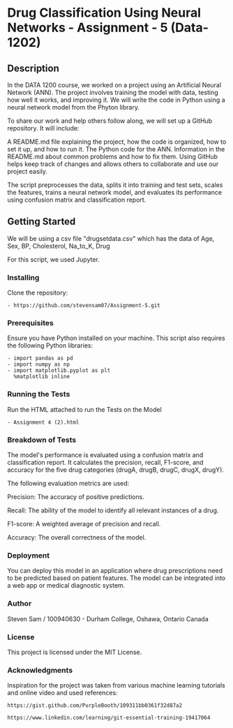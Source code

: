 # Drug Classification Using Neural Networks - Assignment - 5 (Data-1202)

## Description

In the DATA 1200 course, we worked on a project using an Artificial Neural Network (ANN). The project involves training the model with data, testing how well it works, and improving it. We will write the code in Python using a neural network model from the Phyton library.

To share our work and help others follow along, we will set up a GitHub repository. 
It will include:

A README.md file explaining the project, how the code is organized, how to set it up, and how to run it.
The Python code for the ANN.
Information in the README.md about common problems and how to fix them.
Using GitHub helps keep track of changes and allows others to collaborate and use our project easily.

The script preprocesses the data, splits it into training and test sets, scales the features, trains a neural network model, and evaluates its performance using confusion matrix and classification report.

## Getting Started

We will be using a csv file "drugsetdata.csv" which has the data of Age,	Sex,	BP,	Cholesterol,	Na_to_K, Drug

For this script, we used Jupyter.

### Installing

Clone the repository:
   
    - https://github.com/stevensam07/Assignment-5.git
  
  ### Prerequisites

Ensure you have Python installed on your machine. This script also requires the following Python libraries:

    - import pandas as pd
    - import numpy as np
    - import matplotlib.pyplot as plt
      %matplotlib inline

### Running the Tests

Run the HTML attached to run the Tests on the Model

    - Assignment 4 (2).html

### Breakdown of Tests

The model's performance is evaluated using a confusion matrix and classification report. It calculates the precision, recall, F1-score, and accuracy for the five drug categories (drugA, drugB, drugC, drugX, drugY).

The following evaluation metrics are used:

Precision: The accuracy of positive predictions.

Recall: The ability of the model to identify all relevant instances of a drug.

F1-score: A weighted average of precision and recall.

Accuracy: The overall correctness of the model.

### Deployment

You can deploy this model in an application where drug prescriptions need to be predicted based on patient features. The model can be integrated into a web app or medical diagnostic system.

### Author

Steven Sam / 100940630 - Durham College, Oshawa, Ontario Canada

### License

This project is licensed under the MIT License.

### Acknowledgments

Inspiration for the project was taken from various machine learning tutorials and online video and used references:

`https://gist.github.com/PurpleBooth/109311bb0361f32d87a2`

`https://www.linkedin.com/learning/git-essential-training-19417064`
    

